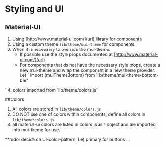 # Styling and UI
## Material-UI
1. Using [http://www.material-ui.com/](url) library for components
2. Using a custom theme `lib/theme/mui-theme` for components.
3. When it is necessary to override the mui-theme:
    - If possible use the style props documented at [http://www.material-ui.com/](url)
    - For components that
do not have the necessary style props, create a new mui-theme and
wrap the component in a new theme provider. i.e)
`
import {muiThemeBottom} from 'lib/theme/mui-theme-bottom-bar'
<MuiThemeProvider muiTheme={muiThemeBottom}>
  <BottomNavigationItem>
</MuiThemeProvider>`
4. colors imported from `lib/theme/colors.js`

##Colors
1. All colors are stored in `lib/theme/colors.js`
2. DO NOT use one of colors within components, define all colors in `lib/theme/colors.js`
3. all material-ui colors are listed in colors.js as 1 object and are imported into
mui-theme for use.

**todo: decide on UI-color-pattern, I.e) primary for buttons ...
